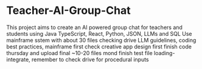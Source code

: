 # Teacher-AI-Group-Chat
This project aims to create an AI powered group chat for teachers and students using Java TypeScript, React, Python, JSON, LLMs and SQL
Use mainframe sstem with about 30 files
checking drive LLM guidelines, coding best practices, mainframe first
check creative app design first
finish code thursday and upload final ~10-20 files mond
finish test file loading-integrate, remember to check drive for procedural inputs
